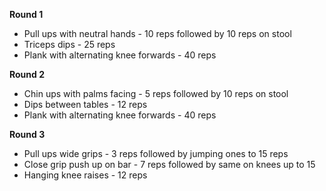 **Round 1**
* Pull ups with neutral hands - 10 reps followed by 10 reps on stool
* Triceps dips - 25 reps
* Plank with alternating knee forwards - 40 reps
 
**Round 2**
* Chin ups with palms facing - 5 reps followed by 10 reps on stool
* Dips between tables - 12 reps
* Plank with alternating knee forwards - 40 reps
 
**Round 3**
* Pull ups wide grips - 3 reps followed by jumping ones to 15 reps
* Close grip push up on bar - 7 reps followed by same on knees up to 15
* Hanging knee raises - 12 reps
